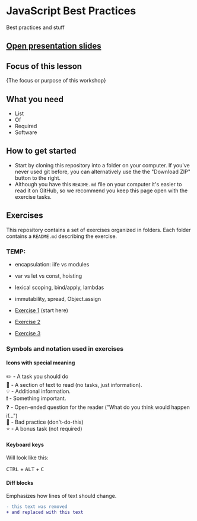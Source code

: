 # JavaScript Best Practices

Best practices and stuff

## [Open presentation slides](#)

## Focus of this lesson
{The focus or purpose of this workshop}

## What you need
- List
- Of
- Required
- Software

## How to get started

* Start by cloning this repository into a folder on your computer. If you've never used git before, you can alternatively use the the "Download ZIP" button to the right.
* Although you have this `README.md` file on your computer it's easier to read it on GitHub, so we recommend you keep this page open with the exercise tasks.

## Exercises
This repository contains a set of exercises organized in folders. Each folder contains a `README.md` describing the exercise.

### TEMP:
- encapsulation: iife vs modules
- var vs let vs const, hoisting
- lexical scoping, bind/apply, lambdas
- immutability, spread, Object.assign

- [Exercise 1](exercise-1/) (start here)
- [Exercise 2](exercise-2/)
- [Exercise 3](exercise-3/)

### Symbols and notation used in exercises

#### Icons with special meaning

:pencil2: - A task you should do  
:book: - A section of text to read (no tasks, just information).  
:bulb: - Additional information.  
:exclamation: - Something important.  
:question: - Open-ended question for the reader ("What do you think would happen if...")  
:poop: - Bad practice (don't-do-this)  
:star: - A bonus task (not required)  

#### Keyboard keys

Will look like this:

<kbd>CTRL</kbd> + <kbd>ALT</kbd> + <kbd>C</kbd>

#### Diff blocks

Emphasizes how lines of text should change.

```diff
- this text was removed
+ and replaced with this text
```
